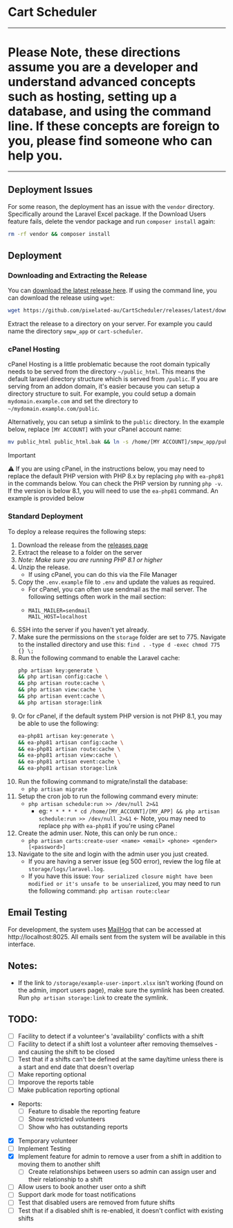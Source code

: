 # Cart Scheduler

***

# Please Note, these directions assume you are a developer and understand advanced concepts such as hosting, setting up a database, and using the command line. If these concepts are foreign to you, please find someone who can help you.

***

## Deployment Issues

For some reason, the deployment has an issue with the `vendor` directory. Specifically around the Laravel Excel package.
If the Download Users feature fails, delete the vendor package and run `composer install` again:

```bash
rm -rf vendor && composer install
```

## Deployment

### Downloading and Extracting the Release

You can [download the latest release here](https://github.com/pixelated-au/CartScheduler/releases).
If using the command line, you can download the release using `wget`:

```bash
wget https://github.com/pixelated-au/CartScheduler/releases/latest/download/release.zip
```

Extract the release to a directory on your server. For example you cauld name the directory `smpw_app`
or `cart-scheduler`.

### cPanel Hosting

cPanel Hosting is a little problematic because the root domain typically needs to be served from the directory
`~/public_html`. This means the default laravel directory structure which is served from `/public`. If you are serving
from an addon domain, it's easier because you can setup a directory structure to suit. For example, you could setup a
domain `mydomain.example.com` and set the directory to `~/mydomain.example.com/public`.

Alternatively, you can setup a simlink to the `public` directory. In the example below, replace `[MY ACCOUNT]` with your
cPanel account name:

```bash
mv public_html public_html.bak && ln -s /home/[MY ACCOUNT]/smpw_app/public /home/[MY ACCOUNT]/public_html
```

> [!IMPORTANT]
> :warning: If you are using cPanel, in the instructions below, you may need to replace the default PHP version with PHP 8.x by
> replacing `php` with `ea-php81` in the commands below. You can check the PHP version by running `php -v`. If the 
> version is below 8.1, you will need to use the `ea-php81` command. An example is provided below

### Standard Deployment

To deploy a release requires the following steps:

1. Download the release from the [releases page](https://github.com/pixelated-au/CartApp/releases)
1. Extract the release to a folder on the server
1. *Note: Make sure you are running PHP 8.1 or higher*
1. Unzip the release.
    - If using cPanel, you can do this via the File Manager
1. Copy the `.env.example` file to `.env` and update the values as required.
    - For cPanel, you can often use sendmail as the mail server. The following settings often work in the mail section:
    - ```dotenv
      MAIL_MAILER=sendmail
      MAIL_HOST=localhost
      ``` 
1. SSH into the server if you haven't yet already.
1. Make sure the permissions on the `storage` folder are set to 775. Navigate to the installed directory and use this: `find . -type d -exec chmod 775 {} \;`
1. Run the following command to enable the Laravel cache:
    ```bash
    php artisan key:generate \
    && php artisan config:cache \
    && php artisan route:cache \
    && php artisan view:cache \
    && php artisan event:cache \
    && php artisan storage:link
    ```
1. Or for cPanel, if the default system PHP version is not PHP 8.1, you may be able to use the following:
    ```bash
    ea-php81 artisan key:generate \
    && ea-php81 artisan config:cache \
    && ea-php81 artisan route:cache \
    && ea-php81 artisan view:cache \
    && ea-php81 artisan event:cache \
    && ea-php81 artisan storage:link
    ```
1. Run the following command to migrate/install the database:
    - `php artisan migrate`
1. Setup the cron job to run the following command every minute:
    - `php artisan schedule:run >> /dev/null 2>&1`
        - eg: `* * * * * cd /home/[MY_ACCOUNT]/[MY_APP] && php artisan schedule:run >> /dev/null 2>&1`
          <- Note, you may need to replace `php` with `ea-php81` if you're using cPanel
1. Create the admin user. Note, this can only be run once.:
    - `php artisan carts:create-user <name> <email> <phone> <gender> [<password>]`
1. Navigate to the site and login with the admin user you just created.
    - If you are having a server issue (eg 500 error), review the log file at `storage/logs/laravel.log`.
    - If you have this issue: `Your serialized closure might have been modified or it's unsafe to be unserialized`,
      you may need to run the following command: `php artisan route:clear`

## Email Testing

For development, the system uses [MailHog](https://github.com/mailhog/MailHog) that can be accessed
at http://localhost:8025. All emails sent from the system
will be available in this interface.

## Notes:

- If the link to `/storage/example-user-import.xlsx` isn't working (found on the admin, import users page), make sure
  the symlink has been created. Run `php artisan storage:link` to create the symlink.

## TODO:

- [ ] Facility to detect if a volunteer's 'availability' conflicts with a shift
- [ ] Facility to detect if a shift lost a volunteer after removing themselves - and causing the shift to be closed
- [ ] Test that if a shifts can't be defined at the same day/time unless there is a start and end date that doesn't
  overlap
- [ ] Make reporting optional
- [ ] Imporove the reports table
- [ ] Make publication reporting optional
- Reports:
    - [ ] Feature to disable the reporting feature
    - [ ] Show restricted volunteers
    - [ ] Show who has outstanding reports
- [x] Temporary volunteer
- [ ] Implement Testing
- [x] Implement feature for admin to remove a user from a shift in addition to moving them to another shift
    - [ ] Create relationships between users so admin can assign user and their relationship to a shift
- [ ] Allow users to book another user onto a shift
- [ ] Support dark mode for toast notifications
- [ ] Test that disabled users are removed from future shifts
- [ ] Test that if a disabled shift is re-enabled, it doesn't conflict with existing shifts

